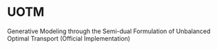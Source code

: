 # UOTM
Generative Modeling through the Semi-dual Formulation of Unbalanced Optimal Transport (Official Implementation)
